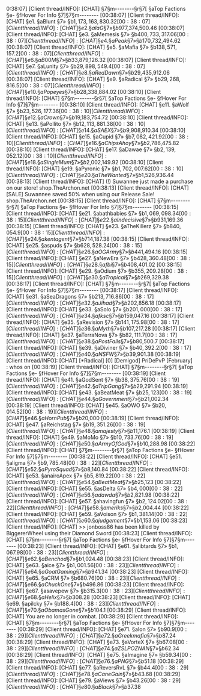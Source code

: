 0:38:07] [Client thread/INFO]: [CHAT] §7§m--------§r§7[ §aTop Factions §e- §fHover For Info §7]§7§m--------
[00:38:07] [Client thread/INFO]: [CHAT] §e1. §aBlunt §7» §b$1,173,163,830.32
[00:38:07] [Client thread/INFO]: [CHAT] §e2. §alaG §7» §b$977,374,500.46
[00:38:07] [Client thread/INFO]: [CHAT] §e3. §aMemesis §7» §b$400,733,317.06
[00:38:07] [Client thread/INFO]: [CHAT] §e4. §aPeak §7» §b$170,732,494.62
[00:38:07] [Client thread/INFO]: [CHAT] §e5. §aMafia §7» §b$138,571,157.2
[00:38:07] [Client thread/INFO]: [CHAT] §e6. §aB00M §7» §b$33,879,126.32
[00:38:07] [Client thread/INFO]: [CHAT] §e7. §aLunity §7» §b$29,898,549.4
[00:38:07] [Client thread/INFO]: [CHAT] §e8. §aRedDawn §7» §b$29,435,912.06
[00:38:07] [Client thread/INFO]: [CHAT] §e9. §aRadical §7» §b$29,268,816.5
[00:38:07] [Client thread/INFO]: [CHAT] §e10. §aPopeyes §7» §b$28,338,884.02
[00:38:10] [Client thread/INFO]: [CHAT] §7§m--------§r§7[ §aTop Factions §e- §fHover For Info §7]§7§m--------
[00:38:10] [Client thread/INFO]: [CHAT] §e11. §aWolf §7» §b$23,526,177.36
[00:38:10] [Client thread/INFO]: [CHAT] §e12. §aCrown §7» §b$19,183,754.72
[00:38:10] [Client thread/INFO]: [CHAT] §e13. §aPollito §7» §b$12,113,881.38
[00:38:10] [Client thread/INFO]: [CHAT] §e14. §aSAEX §7» §b$9,908,910.34
[00:38:10] [Client thread/INFO]: [CHAT] §e15. §aCupid §7» §b$7,082,421.92
[00:38:10] [Client thread/INFO]: [CHAT] §e16. §aChipsAhoy §7» §b$2,786,475.82
[00:38:10] [Client thread/INFO]: [CHAT] §e17. §aDawae §7» §b$2,139,052.12
[00:38:10] [Client thread/INFO]: [CHAT] §e18. §aSingleMum §7» §b$2,002,149.92
[00:38:10] [Client thread/INFO]: [CHAT] §e19. §aPyronic §7» §b$1,702,007.62
[00:38:10] [Client thread/INFO]: [CHAT] §e20. §aTheWanted §7» §b$1,526,936.44
[00:38:13] [Client thread/INFO]: [CHAT] (!) Suwannee just made a purchase on our store! shop.TheArchon.net
[00:38:13] [Client thread/INFO]: [CHAT] [SALE] Suwannee saved 50% when using our Release Sale! shop.TheArchon.net
[00:38:15] [Client thread/INFO]: [CHAT] §7§m--------§r§7[ §aTop Factions §e- §fHover For Info §7]§7§m--------
[00:38:15] [Client thread/INFO]: [CHAT] §e21. §abathbabies §7» §b$1,069,098.34
[00:38:15] [Client thread/INFO]: [CHAT] §e22. §aIndecisive §7» §b$931,169.36
[00:38:15] [Client thread/INFO]: [CHAT] §e23. §aTheKillerz §7» §b$840,054.9
[00:38:15] [Client thread/INFO]: [CHAT] §e24. §akentagent §7» §b$714,187.38
[00:38:15] [Client thread/INFO]: [CHAT] §e25. §aspuds §7» §b$628,528.24
[00:38:15] [Client thread/INFO]: [CHAT] §e26. §aOGArmy §7» §b$441,494.16
[00:38:15] [Client thread/INFO]: [CHAT] §e27. §aNewEra §7» §b$428,360.48
[00:38:15] [Client thread/INFO]: [CHAT] §e28. §afbi §7» §b$408,401.02
[00:38:15] [Client thread/INFO]: [CHAT] §e29. §aOdium §7» §b$355,209.28
[00:38:15] [Client thread/INFO]: [CHAT] §e30. §aTropical §7» §b$269,329.38
[00:38:17] [Client thread/INFO]: [CHAT] §7§m--------§r§7[ §aTop Factions §e- §fHover For Info §7]§7§m--------
[00:38:17] [Client thread/INFO]: [CHAT] §e31. §aSeaDragons §7» §b$213,716.86
[00:38:17] [Client thread/INFO]: [CHAT] §e32. §aJihad §7» §b$202,856.18
[00:38:17] [Client thread/INFO]: [CHAT] §e33. §aSolo §7» §b$201,000
[00:38:17] [Client thread/INFO]: [CHAT] §e34. §afksc §7» §b$159,047.16
[00:38:17] [Client thread/INFO]: [CHAT] §e35. §aRevision §7» §b$141,175.98
[00:38:17] [Client thread/INFO]: [CHAT] §e36. §aMyth §7» §b$107,217.28
[00:38:17] [Client thread/INFO]: [CHAT] §e37. §aTerraNova §7» §b$82,111.7
[00:38:17] [Client thread/INFO]: [CHAT] §e38. §aPostFalls §7» §b$80,500.7
[00:38:17] [Client thread/INFO]: [CHAT] §e39. §aDiviner §7» §b$40,392.2
[00:38:17] [Client thread/INFO]: [CHAT] §e40. §aNSFW §7» §b$39,901.38
[00:38:19] [Client thread/INFO]: [CHAT] [*Radical] [0] [Demigod] PriDePvP [February] : whos on
[00:38:19] [Client thread/INFO]: [CHAT] §7§m--------§r§7[ §aTop Factions §e- §fHover For Info §7]§7§m--------
[00:38:19] [Client thread/INFO]: [CHAT] §e41. §aGodSent §7» §b$38,375.76
[00:38:19] [Client thread/INFO]: [CHAT] §e42. §aTripGang §7» §b$29,291.94
[00:38:19] [Client thread/INFO]: [CHAT] §e43. §aBeatMeat §7» §b$25,123
[00:38:19] [Client thread/INFO]: [CHAT] §e44. §aGovernment §7» §b$21,002.34
[00:38:19] [Client thread/INFO]: [CHAT] §e45. §aOWO §7» §b$20,014.52
[00:38:19] [Client thread/INFO]: [CHAT] §e46. §aHornPub §7» §b$20,000
[00:38:19] [Client thread/INFO]: [CHAT] §e47. §aReichstag §7» §b$19,351.26
[00:38:19] [Client thread/INFO]: [CHAT] §e48. §amajesty §7» §b$11,176.1
[00:38:19] [Client thread/INFO]: [CHAT] §e49. §aMoMo §7» §b$10,733.76
[00:38:19] [Client thread/INFO]: [CHAT] §e50. §aArmyOfGod §7» §b$10,288.98
[00:38:22] [Client thread/INFO]: [CHAT] §7§m--------§r§7[ §aTop Factions §e- §fHover For Info §7]§7§m--------
[00:38:22] [Client thread/INFO]: [CHAT] §e51. §aligma §7» §b$9,785.48
[00:38:22] [Client thread/INFO]: [CHAT] §e52. §aPyroSquad §7» §b$8,140.84
[00:38:22] [Client thread/INFO]: [CHAT] §e53. §anairoApex §7» §b$5,819.22
[00:38:22] [Client thread/INFO]: [CHAT] §e54. §aBeatMeat §7» §b$25,123
[00:38:22] [Client thread/INFO]: [CHAT] §e55. §asDelta §7» §b$4,000
[00:38:22] [Client thread/INFO]: [CHAT] §e56. §adawda §7» §b$2,821.98
[00:38:22] [Client thread/INFO]: [CHAT] §e57. §ahavingfun §7» §b$2,124.02
[00:38:22] [Client thread/INFO]: [CHAT] §e58. §ameriks §7» §b$2,004.44
[00:38:22] [Client thread/INFO]: [CHAT] §e59. §aVoison §7» §b$1,381.14
[00:38:22] [Client thread/INFO]: [CHAT] §e60. §ajudgement §7» §b$1,153.06
[00:38:23] [Client thread/INFO]: [CHAT] >> jonboss86 has been killed by BiggererWheel using their Diamond Sword
[00:38:23] [Client thread/INFO]: [CHAT] §7§m--------§r§7[ §aTop Factions §e- §fHover For Info §7]§7§m--------
[00:38:23] [Client thread/INFO]: [CHAT] §e61. §alibtards §7» §b$1,067.98
[00:38:23] [Client thread/INFO]: [CHAT] §e62. §aBenchod §7» §b$1,024.48
[00:38:23] [Client thread/INFO]: [CHAT] §e63. §aice §7» §b$1,001.56
[00:38:23] [Client thread/INFO]: [CHAT] §e64. §aGoatGaming §7» §b$941.34
[00:38:23] [Client thread/INFO]: [CHAT] §e65. §aCRM §7» §b$680.76
[00:38:23] [Client thread/INFO]: [CHAT] §e66. §aChuckOne §7» §b$496.86
[00:38:23] [Client thread/INFO]: [CHAT] §e67. §asavepew §7» §b$315.3
[00:38:23] [Client thread/INFO]: [CHAT] §e68. §aHelix §7» §b$308.28
[00:38:23] [Client thread/INFO]: [CHAT] §e69. §apilcky §7» §b$188.4
[00:38:23] [Client thread/INFO]: [CHAT] §e70. §aObamasGone §7» §b$104.1
[00:38:29] [Client thread/INFO]: [CHAT] You are no longer in combat.
[00:38:29] [Client thread/INFO]: [CHAT] §7§m--------§r§7[ §aTop Factions §e- §fHover For Info §7]§7§m--------
[00:38:29] [Client thread/INFO]: [CHAT] §e71. §aIon §7» §b$90.9
[00:38:29] [Client thread/INFO]: [CHAT] §e72. §aGreekmafia §7» §b$87.24
[00:38:29] [Client thread/INFO]: [CHAT] §e73. §aVorteX §7» §b$67.08
[00:38:29] [Client thread/INFO]: [CHAT] §e74. §aZSLPOZNAN §7» §b$62.34
[00:38:29] [Client thread/INFO]: [CHAT] §e75. §aImagine §7» §b$59.34
[00:38:29] [Client thread/INFO]: [CHAT] §e76. §aPNG §7» §b$51.18
[00:38:29] [Client thread/INFO]: [CHAT] §e77. §aReversRvL §7» §b$44.4
[00:38:29] [Client thread/INFO]: [CHAT] §e78. §aCaneGain §7» §b$43.68
[00:38:29] [Client thread/INFO]: [CHAT] §e79. §aViews §7» §b$43.26
[00:38:29] [Client thread/INFO]: [CHAT] §e80. §aBlack §7» §b$37.38
